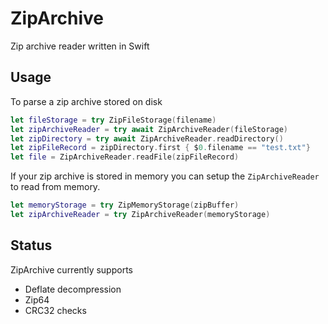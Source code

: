 # ZipArchive

Zip archive reader written in Swift

## Usage

To parse a zip archive stored on disk 
```swift
let fileStorage = try ZipFileStorage(filename)
let zipArchiveReader = try await ZipArchiveReader(fileStorage)
let zipDirectory = try await ZipArchiveReader.readDirectory()
let zipFileRecord = zipDirectory.first { $0.filename == "test.txt"}
let file = ZipArchiveReader.readFile(zipFileRecord)
```

If your zip archive is stored in memory you can setup the `ZipArchiveReader` to read from memory.

```swift
let memoryStorage = try ZipMemoryStorage(zipBuffer)
let zipArchiveReader = try ZipArchiveReader(memoryStorage)
```

## Status

ZipArchive currently supports
- Deflate decompression
- Zip64
- CRC32 checks


